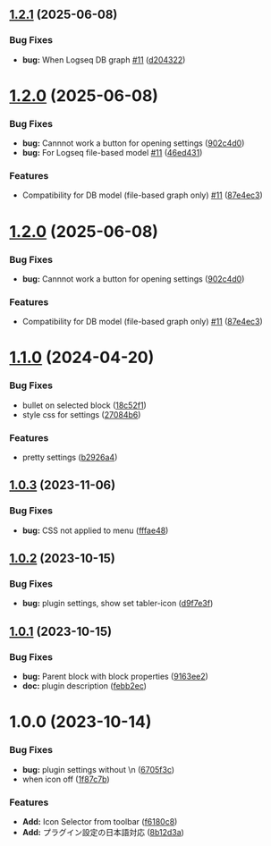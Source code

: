 ## [1.2.1](https://github.com/YU000jp/logseq-plugin-bullet-point-custom-icon/compare/v1.2.0...v1.2.1) (2025-06-08)


### Bug Fixes

* **bug:** When Logseq DB graph [#11](https://github.com/YU000jp/logseq-plugin-bullet-point-custom-icon/issues/11) ([d204322](https://github.com/YU000jp/logseq-plugin-bullet-point-custom-icon/commit/d204322e4b92a6c343fd1e7dd02ed2f60a61ecb9))

# [1.2.0](https://github.com/YU000jp/logseq-plugin-bullet-point-custom-icon/compare/v1.1.0...v1.2.0) (2025-06-08)


### Bug Fixes

* **bug:** Cannnot work a button for opening settings ([902c4d0](https://github.com/YU000jp/logseq-plugin-bullet-point-custom-icon/commit/902c4d0a53c2fa694458d6e4b70be5a912c55a9e))
* **bug:** For Logseq file-based model [#11](https://github.com/YU000jp/logseq-plugin-bullet-point-custom-icon/issues/11) ([46ed431](https://github.com/YU000jp/logseq-plugin-bullet-point-custom-icon/commit/46ed43138848ecef1a9a3f53b0e61ec8586c9077))


### Features

* Compatibility for DB model (file-based graph only) [#11](https://github.com/YU000jp/logseq-plugin-bullet-point-custom-icon/issues/11) ([87e4ec3](https://github.com/YU000jp/logseq-plugin-bullet-point-custom-icon/commit/87e4ec3ca8427ded23dbeec9be282e368e676f9c))

# [1.2.0](https://github.com/YU000jp/logseq-plugin-bullet-point-custom-icon/compare/v1.1.0...v1.2.0) (2025-06-08)


### Bug Fixes

* **bug:** Cannnot work a button for opening settings ([902c4d0](https://github.com/YU000jp/logseq-plugin-bullet-point-custom-icon/commit/902c4d0a53c2fa694458d6e4b70be5a912c55a9e))


### Features

* Compatibility for DB model (file-based graph only) [#11](https://github.com/YU000jp/logseq-plugin-bullet-point-custom-icon/issues/11) ([87e4ec3](https://github.com/YU000jp/logseq-plugin-bullet-point-custom-icon/commit/87e4ec3ca8427ded23dbeec9be282e368e676f9c))

# [1.1.0](https://github.com/YU000jp/logseq-plugin-bullet-point-custom-icon/compare/v1.0.3...v1.1.0) (2024-04-20)


### Bug Fixes

* bullet on selected block ([18c52f1](https://github.com/YU000jp/logseq-plugin-bullet-point-custom-icon/commit/18c52f10aaada47ae069c2c1ade434d4a285c2b3))
* style css for settings ([27084b6](https://github.com/YU000jp/logseq-plugin-bullet-point-custom-icon/commit/27084b6542d9e0b409f04082d8ea3ec79e2e053f))


### Features

* pretty settings ([b2926a4](https://github.com/YU000jp/logseq-plugin-bullet-point-custom-icon/commit/b2926a4ffe87a5d2572bd7c832aba2dc7dab1fdc))

## [1.0.3](https://github.com/YU000jp/logseq-plugin-bullet-point-custom-icon/compare/v1.0.2...v1.0.3) (2023-11-06)


### Bug Fixes

* **bug:** CSS not applied to menu ([fffae48](https://github.com/YU000jp/logseq-plugin-bullet-point-custom-icon/commit/fffae48d087eb96e366e251be07d8eee4b03859e))

## [1.0.2](https://github.com/YU000jp/logseq-plugin-bullet-point-custom-icon/compare/v1.0.1...v1.0.2) (2023-10-15)


### Bug Fixes

* **bug:** plugin settings, show set tabler-icon ([d9f7e3f](https://github.com/YU000jp/logseq-plugin-bullet-point-custom-icon/commit/d9f7e3fb6afdb536902f7a2173850aa926356fa3))

## [1.0.1](https://github.com/YU000jp/logseq-plugin-bullet-point-custom-icon/compare/v1.0.0...v1.0.1) (2023-10-15)


### Bug Fixes

* **bug:** Parent block with block properties ([9163ee2](https://github.com/YU000jp/logseq-plugin-bullet-point-custom-icon/commit/9163ee2ca072479b9cdf07af756af14c0215cd80))
* **doc:** plugin description ([febb2ec](https://github.com/YU000jp/logseq-plugin-bullet-point-custom-icon/commit/febb2ec3fd8d20bd4f9198d97a3d1752ef52ff72))

# 1.0.0 (2023-10-14)


### Bug Fixes

* **bug:** plugin settings without \n ([6705f3c](https://github.com/YU000jp/logseq-plugin-bullet-point-custom-icon/commit/6705f3c3b677c0176d1073629085fe6102f11251))
* when icon off ([1f87c7b](https://github.com/YU000jp/logseq-plugin-bullet-point-custom-icon/commit/1f87c7b41b33555b3b6fb1a68e0e003481a84c8e))


### Features

* **Add:** Icon Selector from toolbar ([f6180c8](https://github.com/YU000jp/logseq-plugin-bullet-point-custom-icon/commit/f6180c8a61e6b2dc209e4e3086a60c2242dd9b92))
* **Add:** プラグイン設定の日本語対応 ([8b12d3a](https://github.com/YU000jp/logseq-plugin-bullet-point-custom-icon/commit/8b12d3a522999c9ad3ab8d3aa54bbaec069562e9))

